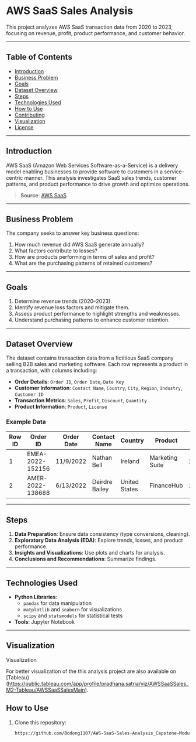 # AWS SaaS Sales Analysis

This project analyzes AWS SaaS transaction data from 2020 to 2023, focusing on revenue, profit, product performance, and customer behavior.

---

## Table of Contents
- [Introduction](#introduction)
- [Business Problem](#business-problem)
- [Goals](#goals)
- [Dataset Overview](#dataset-overview)
- [Steps](#steps)
- [Technologies Used](#technologies-used)
- [How to Use](#how-to-use)
- [Contributing](#contributing)
- [Visualization](#visualization)
- [License](#license)

---

## Introduction

AWS SaaS (Amazon Web Services Software-as-a-Service) is a delivery model enabling businesses to provide software to customers in a service-centric manner. This analysis investigates SaaS sales trends, customer patterns, and product performance to drive growth and optimize operations.

> **Source**: [AWS SaaS](https://aws.amazon.com/saas/)

---

## Business Problem

The company seeks to answer key business questions:
1. How much revenue did AWS SaaS generate annually?
2. What factors contribute to losses?
3. How are products performing in terms of sales and profit?
4. What are the purchasing patterns of retained customers?

---

## Goals

1. Determine revenue trends (2020–2023).
2. Identify revenue loss factors and mitigate them.
3. Assess product performance to highlight strengths and weaknesses.
4. Understand purchasing patterns to enhance customer retention.

---

## Dataset Overview

The dataset contains transaction data from a fictitious SaaS company selling B2B sales and marketing software. Each row represents a product in a transaction, with columns including:

- **Order Details**: `Order ID`, `Order Date`, `Date Key`
- **Customer Information**: `Contact Name`, `Country`, `City`, `Region`, `Industry`, `Customer ID`
- **Transaction Metrics**: `Sales`, `Profit`, `Discount`, `Quantity`
- **Product Information**: `Product`, `License`

### Example Data
| Row ID | Order ID          | Order Date | Contact Name  | Country       | Product           | Sales   | Profit |
|--------|-------------------|------------|---------------|---------------|-------------------|---------|--------|
| 1      | EMEA-2022-152156  | 11/9/2022  | Nathan Bell   | Ireland       | Marketing Suite   | 261.96  | 41.91  |
| 2      | AMER-2022-138688  | 6/13/2022  | Deirdre Bailey| United States | FinanceHub        | 14.62   | 6.87   |

---

## Steps

1. **Data Preparation**: Ensure data consistency (type conversions, cleaning).
2. **Exploratory Data Analysis (EDA)**: Explore trends, losses, and product performance.
3. **Insights and Visualizations**: Use plots and charts for analysis.
4. **Conclusions and Recommendations**: Summarize findings.

---

## Technologies Used

- **Python Libraries**:
  - `pandas` for data manipulation
  - `matplotlib` and `seaborn` for visualizations
  - `scipy` and `statsmodels` for statistical tests
- **Tools**: Jupyter Notebook

---

## Visualization

Visualization

For better visualization of the this analysis project are also available on [Tableau}(https://public.tableau.com/app/profile/pradhana.satria/viz/AWSSaaSSales_M2-Tableau/AWSSaaSSalesMain).


## How to Use

1. Clone this repository:
   ```bash
   https://github.com/Bodong1107/AWS-SaaS-Sales-Analysis_Capstone-Module-2
